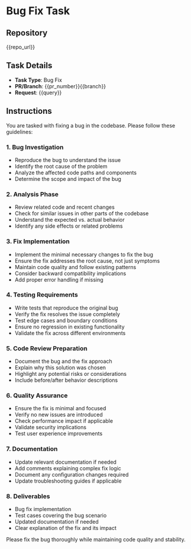 # Bug Fix Task

## Repository
{{repo_url}}

## Task Details
- **Task Type**: Bug Fix
- **PR/Branch**: {{pr_number}}{{branch}}
- **Request**: {{query}}

## Instructions

You are tasked with fixing a bug in the codebase. Please follow these guidelines:

### 1. Bug Investigation
- Reproduce the bug to understand the issue
- Identify the root cause of the problem
- Analyze the affected code paths and components
- Determine the scope and impact of the bug

### 2. Analysis Phase
- Review related code and recent changes
- Check for similar issues in other parts of the codebase
- Understand the expected vs. actual behavior
- Identify any side effects or related problems

### 3. Fix Implementation
- Implement the minimal necessary changes to fix the bug
- Ensure the fix addresses the root cause, not just symptoms
- Maintain code quality and follow existing patterns
- Consider backward compatibility implications
- Add proper error handling if missing

### 4. Testing Requirements
- Write tests that reproduce the original bug
- Verify the fix resolves the issue completely
- Test edge cases and boundary conditions
- Ensure no regression in existing functionality
- Validate the fix across different environments

### 5. Code Review Preparation
- Document the bug and the fix approach
- Explain why this solution was chosen
- Highlight any potential risks or considerations
- Include before/after behavior descriptions

### 6. Quality Assurance
- Ensure the fix is minimal and focused
- Verify no new issues are introduced
- Check performance impact if applicable
- Validate security implications
- Test user experience improvements

### 7. Documentation
- Update relevant documentation if needed
- Add comments explaining complex fix logic
- Document any configuration changes required
- Update troubleshooting guides if applicable

### 8. Deliverables
- Bug fix implementation
- Test cases covering the bug scenario
- Updated documentation if needed
- Clear explanation of the fix and its impact

Please fix the bug thoroughly while maintaining code quality and stability.

